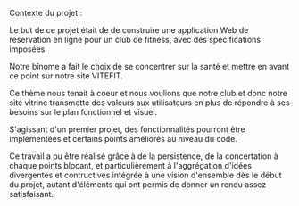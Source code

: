 
Contexte du projet : 


Le but de ce projet était de de construire une application Web de réservation en ligne pour un club de fitness, avec des spécifications imposées


Notre bînome a fait le choix de se concentrer sur la santé et mettre en avant ce point sur notre site VITEFIT.


Ce thème nous tenait à coeur et nous voulions que notre club et donc notre site vitrine transmette des valeurs aux utilisateurs en plus de répondre à ses besoins sur le plan fonctionnel et visuel.


S'agissant d'un premier projet, des fonctionnalités pourront être implémentées et certains points améliorés au niveau du code.


Ce travail a pu être réalisé grâce à de la persistence, de la concertation à chaque points blocant, et particulièrement à l'aggrégation d'idées divergentes et contructives intégrée à une vision d'ensemble dès le début du projet, autant d'éléments qui ont permis de donner un rendu assez satisfaisant.



